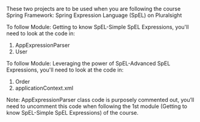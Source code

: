 These two projects are to be used when you are following the course Spring Framework: Spring Expression Language (SpEL) on Pluralsight

To follow Module: Getting to know SpEL-Simple SpEL Expressions, you'll need to look at the code in:

1. AppExpressionParser
2. User 

To follow Module: Leveraging the power of SpEL-Advanced SpEL Expressions, you'll need to look at the code in:

1. Order
2. applicationContext.xml
                         
Note: AppExpressionParser class code is purposely commented out, you’ll need to uncomment this code when following the 1st module (Getting to know SpEL-Simple SpEL Expressions) of the course.

